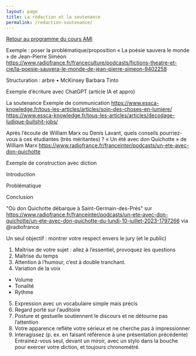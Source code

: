 ```yaml
---
layout: page
title: La rédaction et la soutenance
permalink: /redaction-soutenance/
---
```

[Retour au programme du cours AMI](/ami/)

Exemple : poser la problématique/proposition
« La poésie sauvera le monde » de Jean-Pierre Siméon https://www.radiofrance.fr/franceculture/podcasts/fictions-theatre-et-cie/la-poesie-sauvera-le-monde-de-jean-pierre-simeon-9402258 

Structuration : arbre
•	McKinsey Barbara Tinto

Exemple d’écriture avec ChatGPT (article IA et appro)


La soutenance
Exemple de communication
https://www.essca-knowledge.fr/tous-les-articles/articles/soin-des-choses-en-lumiere/
https://www.essca-knowledge.fr/tous-les-articles/articles/decodage-ludique-bullshit-jobs/

Après l’écoute de William Marx ou Denis Lavant, quels conseils pourriez-vous à ces étudiantes (très méritantes) ?
« Un été avec don Quichotte » de William Marx 
https://www.radiofrance.fr/franceinter/podcasts/un-ete-avec-don-quichotte

Exemple de construction avec diction

Introduction 

Problématique 

Conclusion 


"Où don Quichotte débarque à Saint-Germain-des-Prés" sur https://www.radiofrance.fr/franceinter/podcasts/un-ete-avec-don-quichotte/un-ete-avec-don-quichotte-du-lundi-10-juillet-2023-1797266 via @radiofrance



Un seul objectif : montrer votre respect envers le jury (et le public)
1.	Maîtrise de votre sujet : allez à l’essentiel, provoquez les questions
2.	Maîtrise du temps
3.	Attention à l’humour, c’est à double tranchant.
4.	Variation de la voix
-	Volume
-	Tonalité
-	Rythme
5.	Expression avec un vocabulaire simple mais précis
6.	Regard porté sur l’auditoire
7.	Posture et gestuelle soutiennent le discours et ne détourne pas l’attention
8.	Votre apparence reflète votre sérieux et ne cherche pas à impressionner
9.	Interagissez (p. ex. en faisant référence à une présentation précédente)
Entrainez-vous seul, devant un miroir, avec un stylo dans la bouche pour exercer votre diction, et toujours chronométré.
